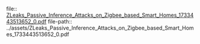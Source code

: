 file:: [ZLeaks_Passive_Inference_Attacks_on_Zigbee_based_Smart_Homes_1733443513652_0.pdf](../assets/ZLeaks_Passive_Inference_Attacks_on_Zigbee_based_Smart_Homes_1733443513652_0.pdf)
file-path:: ../assets/ZLeaks_Passive_Inference_Attacks_on_Zigbee_based_Smart_Homes_1733443513652_0.pdf
